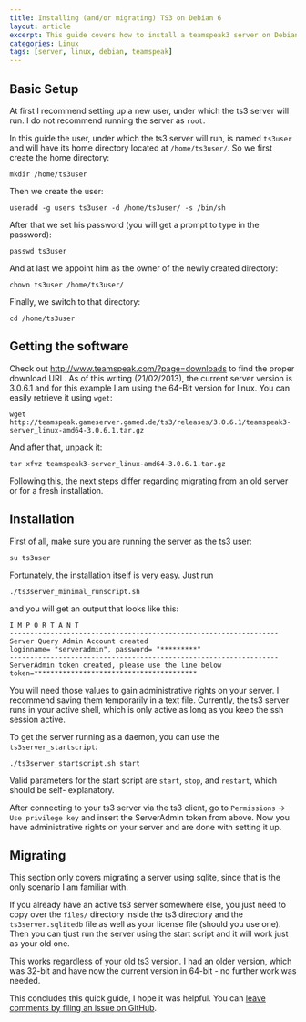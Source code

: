 ```yaml
---
title: Installing (and/or migrating) TS3 on Debian 6
layout: article
excerpt: This guide covers how to install a teamspeak3 server on Debian 6, as well as migrating from an old installation.
categories: Linux
tags: [server, linux, debian, teamspeak]
---
```


Basic Setup
-----------

At first I recommend setting up a new user, under which the ts3 server will run. I do not recommend 
running the server as `root`.


In this guide the user, under which the ts3 server will run, is named `ts3user` and will have its home 
directory located at `/home/ts3user/`. So we first create the home directory:


	mkdir /home/ts3user

Then we create the user:

	useradd -g users ts3user -d /home/ts3user/ -s /bin/sh

After that we set his password (you will get a prompt to type in the password):

	passwd ts3user

And at last we appoint him as the owner of the newly created directory:

	chown ts3user /home/ts3user/

Finally, we switch to that directory:

	cd /home/ts3user

Getting the software
--------------------

Check out http://www.teamspeak.com/?page=downloads to find the proper download URL. As of this 
writing (21/02/2013), the current server version is 3.0.6.1 and for this example I am using the 
64-Bit version for linux. You can easily retrieve it using `wget`:

	wget http://teamspeak.gameserver.gamed.de/ts3/releases/3.0.6.1/teamspeak3-server_linux-amd64-3.0.6.1.tar.gz

And after that, unpack it: 

	tar xfvz teamspeak3-server_linux-amd64-3.0.6.1.tar.gz
	
Following this, the next steps differ regarding migrating from an old server or for a fresh installation.


Installation
------------

First of all, make sure you are running the server as the ts3 user:

	su ts3user
	
Fortunately, the installation itself is very easy. Just run 

	./ts3server_minimal_runscript.sh
	
and you will get an output that looks like this:


	I M P O R T A N T
	------------------------------------------------------------------
	Server Query Admin Account created
	loginname= "serveradmin", password= "*********"
	------------------------------------------------------------------
	ServerAdmin token created, please use the line below
	token=****************************************

	
You will need those values to gain administrative rights on your server. I recommend saving them temporarily 
in a text file. Currently, the ts3 server runs in your active shell, which is only active as long 
as you keep the ssh session active.

To get the server running as a daemon, you can use the `ts3server_startscript`:

	./ts3server_startscript.sh start
	
Valid parameters for the start script are `start`, `stop`, and `restart`, which should be self-
explanatory.

After connecting to your ts3 server via the ts3 client, go to `Permissions` -> `Use privilege key` 
and insert the ServerAdmin token from above. Now you have administrative rights on your server and are done 
with setting it up.


Migrating
---------

This section only covers migrating a server using sqlite, since that is the only scenario I am 
familiar with.


If you already have an active ts3 server somewhere else, you just need to copy over the `files/` 
directory inside the ts3 directory and the `ts3server.sqlitedb` file as well as your license file 
(should you use one). Then you can tjust run the server using the start script and it will work just
as your old one.

This works regardless of your old ts3 version. I had an older version, which was 32-bit and have now 
the current version in 64-bit - no further work was needed.


This concludes this quick guide, I hope it was helpful. You can [leave comments by filing an issue
on GitHub](https://github.com/NetzwergX/netzwergx.github.com/issues).
